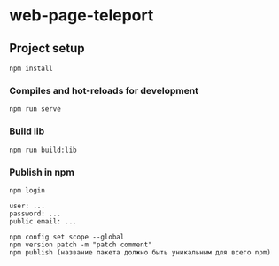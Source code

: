 # web-page-teleport

## Project setup
```
npm install
```

### Compiles and hot-reloads for development
```
npm run serve
```

### Build lib
```
npm run build:lib
```

### Publish in npm 

```
npm login

user: ...
password: ...
public email: ...

npm config set scope --global
npm version patch -m "patch comment"
npm publish (название пакета должно быть уникальным для всего npm)

```
